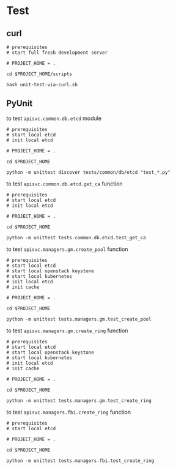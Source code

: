 # Test

## curl

```
# prerequisites
# start full fresh development server

# PROJECT_HOME = .

cd $PROJECT_HOME/scripts

bash unit-test-via-curl.sh
```


## PyUnit

to test `apisvc.common.db.etcd` module

```
# prerequisites
# start local etcd
# init local etcd

# PROJECT_HOME = .

cd $PROJECT_HOME

python -m unittest discover tests/common/db/etcd "test_*.py"
```

to test `apisvc.common.db.etcd.get_ca` function

```
# prerequisites
# start local etcd
# init local etcd

# PROJECT_HOME = .

cd $PROJECT_HOME

python -m unittest tests.common.db.etcd.test_get_ca
```

to test `apisvc.managers.gm.create_pool` function

```
# prerequisites
# start local etcd
# start local openstack keystone
# start local kubernetes
# init local etcd
# init cache

# PROJECT_HOME = .

cd $PROJECT_HOME

python -m unittest tests.managers.gm.test_create_pool
```

to test `apisvc.managers.gm.create_ring` function

```
# prerequisites
# start local etcd
# start local openstack keystone
# start local kubernetes
# init local etcd
# init cache

# PROJECT_HOME = .

cd $PROJECT_HOME

python -m unittest tests.managers.gm.test_create_ring
```

to test `apisvc.managers.fbi.create_ring` function

```
# prerequisites
# start local etcd

# PROJECT_HOME = .

cd $PROJECT_HOME

python -m unittest tests.managers.fbi.test_create_ring
```